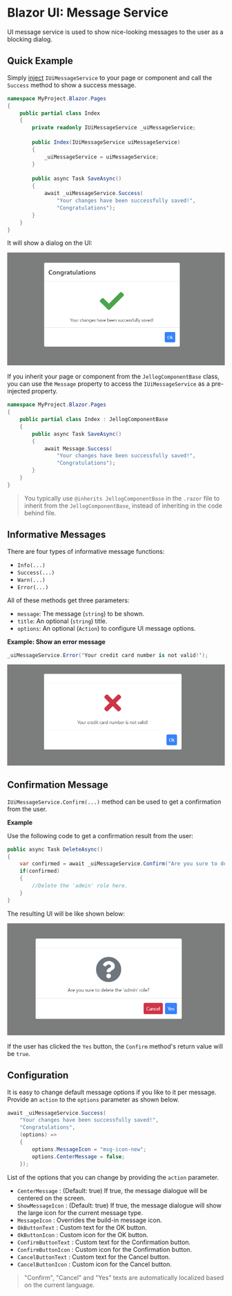 # Blazor UI: Message Service

UI message service is used to show nice-looking messages to the user as a blocking dialog.

## Quick Example

Simply [inject](../../Dependency-Injection.md) `IUiMessageService` to your page or component and call the `Success` method to show a success message.

```csharp
namespace MyProject.Blazor.Pages
{
    public partial class Index
    {
        private readonly IUiMessageService _uiMessageService;

        public Index(IUiMessageService uiMessageService)
        {
            _uiMessageService = uiMessageService;
        }

        public async Task SaveAsync()
        {
            await _uiMessageService.Success(
                "Your changes have been successfully saved!",
                "Congratulations");
        }
    }
}
```

It will show a dialog on the UI:

![blazor-message-success](../../images/blazor-message-success.png)

If you inherit your page or component from the `JellogComponentBase` class, you can use the `Message` property to access the `IUiMessageService` as a pre-injected property.

```csharp
namespace MyProject.Blazor.Pages
{
    public partial class Index : JellogComponentBase
    {
        public async Task SaveAsync()
        {
            await Message.Success(
                "Your changes have been successfully saved!",
                "Congratulations");
        }
    }
}
```
> You typically use `@inherits JellogComponentBase` in the `.razor` file to inherit from the `JellogComponentBase`, instead of inheriting in the code behind file.

## Informative Messages

There are four types of informative message functions:

* `Info(...)`
* `Success(...)`
* `Warn(...)`
* `Error(...)`

All of these methods get three parameters:

* `message`: The message (`string`) to be shown.
* `title`: An optional (`string`) title.
* `options`: An optional (`Action`) to configure UI message options.

**Example: Show an error message**

````csharp
_uiMessageService.Error('Your credit card number is not valid!');
````

![blazor-message-success](../../images/blazor-message-error.png)


## Confirmation Message

`IUiMessageService.Confirm(...)` method can be used to get a confirmation from the user.

**Example**

Use the following code to get a confirmation result from the user:

```csharp
public async Task DeleteAsync()
{
    var confirmed = await _uiMessageService.Confirm("Are you sure to delete the 'admin' role?");
    if(confirmed)
    {
        //Delete the 'admin' role here.
    }
}
```

The resulting UI will be like shown below:

![blazor-message-confirm](../../images/blazor-message-confirm.png)

If the user has clicked the `Yes` button, the `Confirm` method's return value will be `true`.

## Configuration

It is easy to change default message options if you like to it per message. Provide an `action` to the `options` parameter as shown below.

```csharp
await _uiMessageService.Success(
    "Your changes have been successfully saved!",
    "Congratulations",
    (options) =>
    {
        options.MessageIcon = "msg-icon-new";
        options.CenterMessage = false;
    });
```

List of the options that you can change by providing the `action` parameter.

* `CenterMessage` : (Default: true) If true, the message dialogue will be centered on the screen.
* `ShowMessageIcon` : (Default: true) If true, the message dialogue will show the large icon for the current message type.
* `MessageIcon` : Overrides the build-in message icon.
* `OkButtonText` : Custom text for the OK button.
* `OkButtonIcon` : Custom icon for the OK button.
* `ConfirmButtonText` : Custom text for the Confirmation button.
* `ConfirmButtonIcon` : Custom icon for the Confirmation button.
* `CancelButtonText` : Custom text for the Cancel button.
* `CancelButtonIcon` : Custom icon for the Cancel button.

> "Confirm", "Cancel" and "Yes" texts are automatically localized based on the current language.